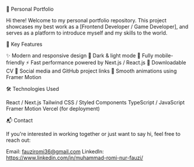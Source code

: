 💼 Personal Portfolio

Hi there! Welcome to my personal portfolio repository. This project showcases my best work as a [Frontend Developer / Game Developer], and serves as a platform to introduce myself and my skills to the world.

🚀 Key Features

✨ Modern and responsive design
🌙 Dark & light mode
📱 Fully mobile-friendly
⚡ Fast performance powered by Next.js / React.js
📄 Downloadable CV
🔗 Social media and GitHub project links
🧩 Smooth animations using Framer Motion

🛠️ Technologies Used

React / Next.js
Tailwind CSS / Styled Components
TypeScript / JavaScript
Framer Motion
Vercel (for deployment)

📬 Contact

If you're interested in working together or just want to say hi, feel free to reach out:

Email: fauziromi36@gmail.com
LinkedIn: https://www.linkedin.com/in/muhammad-romi-nur-fauzi/
